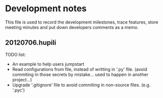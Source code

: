 Development notes
====

This file is used to record the development 
milestones, trace features, store meeting 
minutes and put down developers comments as a memo. 

20120706.hupili
----

TODO list:
   * An example to help users jumpstart
   * Read configurations from file, instead of writting in '.py' file. 
   (avoid commiting in those secrets by mistake...
   	used to happen in another project...)
   * Upgrade '.gitignore' file to avoid commiting in 
   non-source files. (e.g. '.pyc')

